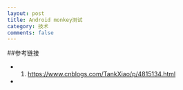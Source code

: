 ```yaml
---
layout: post
title: Android monkey测试
category: 技术
comments: false
---
```


 
##参考链接

* 1. <https://www.cnblogs.com/TankXiao/p/4815134.html>

* 